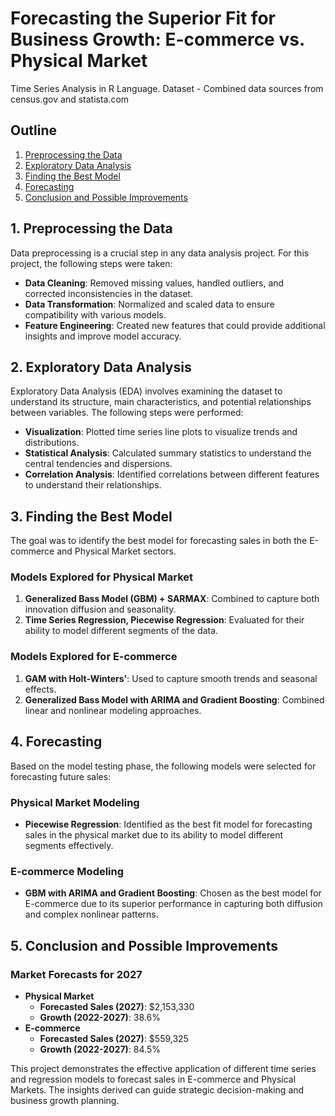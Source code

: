 # Forecasting the Superior Fit for Business Growth: E-commerce vs. Physical Market
Time Series Analysis in R Language.
Dataset - Combined data sources from census.gov and statista.com

## Outline
1. [Preprocessing the Data](#1-preprocessing-the-data)
2. [Exploratory Data Analysis](#2-exploratory-data-analysis)
3. [Finding the Best Model](#3-finding-the-best-model)
4. [Forecasting](#4-forecasting)
5. [Conclusion and Possible Improvements](#5-conclusion-and-possible-improvements)

## 1. Preprocessing the Data
Data preprocessing is a crucial step in any data analysis project. For this project, the following steps were taken:
- **Data Cleaning**: Removed missing values, handled outliers, and corrected inconsistencies in the dataset.
- **Data Transformation**: Normalized and scaled data to ensure compatibility with various models.
- **Feature Engineering**: Created new features that could provide additional insights and improve model accuracy.

## 2. Exploratory Data Analysis
Exploratory Data Analysis (EDA) involves examining the dataset to understand its structure, main characteristics, and potential relationships between variables. The following steps were performed:
- **Visualization**: Plotted time series line plots to visualize trends and distributions.
- **Statistical Analysis**: Calculated summary statistics to understand the central tendencies and dispersions.
- **Correlation Analysis**: Identified correlations between different features to understand their relationships.

## 3. Finding the Best Model
The goal was to identify the best model for forecasting sales in both the E-commerce and Physical Market sectors.

### Models Explored for Physical Market
1. **Generalized Bass Model (GBM) + SARMAX**: Combined to capture both innovation diffusion and seasonality.
2. **Time Series Regression, Piecewise Regression**: Evaluated for their ability to model different segments of the data.

### Models Explored for E-commerce
1. **GAM with Holt-Winters'**: Used to capture smooth trends and seasonal effects.
2. **Generalized Bass Model with ARIMA and Gradient Boosting**: Combined linear and nonlinear modeling approaches.

## 4. Forecasting
Based on the model testing phase, the following models were selected for forecasting future sales:

### Physical Market Modeling
- **Piecewise Regression**: Identified as the best fit model for forecasting sales in the physical market due to its ability to model different segments effectively.

### E-commerce Modeling
- **GBM with ARIMA and Gradient Boosting**: Chosen as the best model for E-commerce due to its superior performance in capturing both diffusion and complex nonlinear patterns.

## 5. Conclusion and Possible Improvements

### Market Forecasts for 2027
- **Physical Market**
  - **Forecasted Sales (2027)**: $2,153,330
  - **Growth (2022-2027)**: 38.6%
- **E-commerce**
  - **Forecasted Sales (2027)**: $559,325
  - **Growth (2022-2027)**: 84.5%

This project demonstrates the effective application of different time series and regression models to forecast sales in E-commerce and Physical Markets. The insights derived can guide strategic decision-making and business growth planning.

